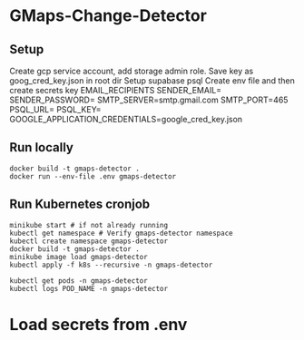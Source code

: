# GMaps-Change-Detector

## Setup

Create gcp service account, add storage admin role. Save key as goog_cred_key.json in root dir
Setup supabase psql
Create env file and then create secrets key
EMAIL_RECIPIENTS
SENDER_EMAIL=
SENDER_PASSWORD=
SMTP_SERVER=smtp.gmail.com
SMTP_PORT=465
PSQL_URL=
PSQL_KEY=
GOOGLE_APPLICATION_CREDENTIALS=google_cred_key.json

## Run locally

```
docker build -t gmaps-detector .
docker run --env-file .env gmaps-detector
```

## Run Kubernetes cronjob

```
minikube start # if not already running
kubectl get namespace # Verify gmaps-detector namespace
kubectl create namespace gmaps-detector
docker build -t gmaps-detector .
minikube image load gmaps-detector
kubectl apply -f k8s --recursive -n gmaps-detector

kubectl get pods -n gmaps-detector
kubectl logs POD_NAME -n gmaps-detector
```

# Load secrets from .env
